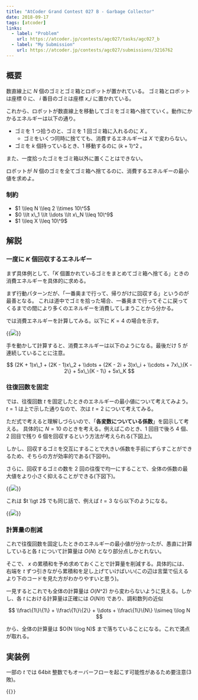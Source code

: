 ```yaml
---
title: "AtCoder Grand Contest 027 B - Garbage Collector"
date: 2018-09-17
tags: [atcoder]
links:
  - label: "Problem"
    url: https://atcoder.jp/contests/agc027/tasks/agc027_b
  - label: "My Submission"
    url: https://atcoder.jp/contests/agc027/submissions/3216762
---
```


## 概要

数直線上に $N$ 個のゴミとゴミ箱とロボットが置かれている。
ゴミ箱とロボットは座標 0 に、 $i$ 番目のゴミは座標 $x\_i$ に置かれている。

これから、ロボットが数直線上を移動してゴミをゴミ箱へ捨てていく。動作にかかるエネルギーは以下の通り。

- ゴミを 1 つ拾うのと、ゴミを 1 回ゴミ箱に入れるのに $X$ 。
  - ゴミをいくつ同時に捨てても、消費するエネルギーは $X$ で変わらない。
- ゴミを $k$ 個持っているとき、1 移動するのに $(k + 1)\^2$ 。

また、一度拾ったゴミをゴミ箱以外に置くことはできない。

ロボットが $N$ 個のゴミを全てゴミ箱へ捨てるのに、消費するエネルギーの最小値を求めよ。

### 制約

- $1 \\leq N \\leq 2 \\times 10\^5$
- $0 \\lt x\_1 \\lt \\dots \\lt x\_N \\leq 10\^9$
- $1 \\leq X \\leq 10\^9$

## 解説

### 一度に $K$ 個回収するエネルギー

まず具体例として、「$K$ 個置かれているゴミをまとめてゴミ箱へ捨てる」ときの消費エネルギーを具体的に求める。

まず行動パターンだが、「一番奥まで行って、帰りがけに回収する」というのが最善となる。
これは道中でゴミを拾った場合、一番奥まで行ってそこに戻ってくるまでの間により多くのエネルギーを消費してしまうことから分かる。

では消費エネルギーを計算してみる。以下に $K = 4$ の場合を示す。

{{<image src="0.png">}}

手を動かして計算すると、消費エネルギーは以下のようになる。最後だけ $5$ が連続していることに注意。

$$
(2K + 1)x\_1 + (2K - 1)x\_2 + \\dots + (2K - 2i + 3)x\_i + \\cdots + 7x\_\{K - 2\} + 5x\_\{K - 1\} + 5x\_K
$$

### 往復回数を固定

では、往復回数 $t$ を固定したときのエネルギーの最小値について考えてみよう。
$t = 1$ は上で示した通りなので、次は $t = 2$ について考えてみる。

ただ式で考えると理解しづらいので、「**各変数についている係数**」を図示して考える。
具体的に $N = 10$ のときを考える。例えばこのとき、1 回目で後ろ 4 個、2 回目で残り 6 個を回収するという方法が考えられる(下図上)。

しかし、回収するゴミを交互にすることで大きい係数を手前にずらすことができるため、そちらの方が効率的である(下図中)。

さらに、回収するゴミの数を 2 回の往復で均一にすることで、全体の係数の最大値をより小さく抑えることができる(下図下)。

{{<image src="1.png">}}

これは $t \\gt 2$ でも同じ話で、例えば $t = 3$ なら以下のようになる。

{{<image src="2.png">}}

### 計算量の削減

これで往復回数を固定したときのエネルギーの最小値が分かったが、愚直に計算していると各 $t$ について計算量は $O(N)$ となり部分点しかとれない。

そこで、 $x$ の累積和を予め求めておくことで計算量を削減する。具体的には、右端を $t$ ずつ引きながら累積和を足し上げていけばいい(この辺は言葉で伝えるより下のコードを見た方がわかりやすいと思う)。

一見するとこれでも全体の計算量は $O(N\^2)$ から変わらないように見える。しかし、各 $t$ における計算量は正確には $O(N / t)$ であり、調和数列の近似

$$
\\frac\{1\}\{1\} + \\frac\{1\}\{2\} + \\dots + \\frac\{1\}\{N\} \\simeq \\log N
$$

から、全体の計算量は $O(N \\log N)$ まで落ちていることになる。これで満点が取れる。

## 実装例

一部の $t$ では 64bit 整数でもオーバーフローを起こす可能性があるため要注意(3 敗)。

{{<code file="0.cpp" language="cpp">}}
